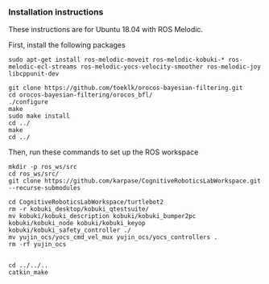 ### Installation instructions ###

These instructions are for Ubuntu 18.04 with ROS Melodic.

First, install the following packages

```
sudo apt-get install ros-melodic-moveit ros-melodic-kobuki-* ros-melodic-ecl-streams ros-melodic-yocs-velocity-smoother ros-melodic-joy libcppunit-dev

git clone https://github.com/toeklk/orocos-bayesian-filtering.git
cd orocos-bayesian-filtering/orocos_bfl/
./configure
make
sudo make install
cd ../
make
cd ../
```

Then, run these commands to set up the ROS workspace

```
mkdir -p ros_ws/src
cd ros_ws/src/
git clone https://github.com/karpase/CognitiveRoboticsLabWorkspace.git --recurse-submodules

cd CognitiveRoboticsLabWorkspace/turtlebot2
rm -r kobuki_desktop/kobuki_qtestsuite/
mv kobuki/kobuki_description kobuki/kobuki_bumper2pc   kobuki/kobuki_node kobuki/kobuki_keyop   kobuki/kobuki_safety_controller ./
mv yujin_ocs/yocs_cmd_vel_mux yujin_ocs/yocs_controllers .
rm -rf yujin_ocs


cd ../../..
catkin_make
```
